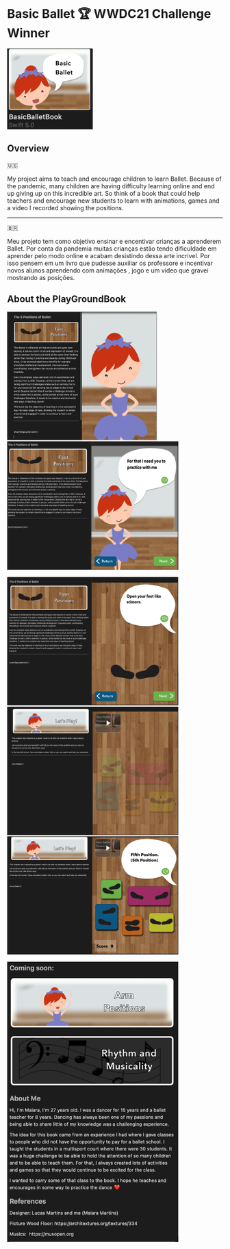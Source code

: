 #  Basic Ballet :trophy: WWDC21 Challenge Winner #
 <img src="https://github.com/MaiaraM/WWDC21-Ballet/blob/main/Images/Image6.png?raw=true!" alt="image1" width="200"/>

## Overview ##
:us:

My project aims to teach and encourage children to learn Ballet. Because of the pandemic, many children are having difficulty learning online and end up giving up on this incredible art.
So think of a book that could help teachers and encourage new students to learn with animations, games and a video I recorded showing the positions.

------------
🇧🇷

Meu projeto tem como objetivo ensinar e encentivar crianças a aprenderem Ballet.  Por conta da pandemia muitas crianças estão tendo dificuldade em aprender pelo modo online e acabam desistindo dessa arte incrivel.
Por isso pensem em um livro que  pudesse auxiliar os professore e incentivar novos alunos aprendendo com animações , jogo e um video que gravei mostrando as posições.


## About the PlayGroundBook ##

<p>
  <img src="https://github.com/MaiaraM/WWDC21-Ballet/blob/main/Images/Image1.png?raw=true!" alt="image1" width="350"  height="300"/>
  <span></span>
  <img src="https://github.com/MaiaraM/WWDC21-Ballet/blob/main/Images/Image2.png?raw=true!" alt="image1" width="400" height="300" />
</p>

<p>
  <img src="https://github.com/MaiaraM/WWDC21-Ballet/blob/main/Images/Image3.png?raw=true!" alt="image1" width="400" height="300"/>
  <img src="https://github.com/MaiaraM/WWDC21-Ballet/blob/main/Images/Image4.png?raw=true!" alt="image1" width="400" height="300"/>
   <img src="https://github.com/MaiaraM/WWDC21-Ballet/blob/main/Images/Image5.png?raw=true!" alt="image1" width="400"/>
</p>

<p>
  <img src="https://github.com/MaiaraM/WWDC21-Ballet/blob/main/Images/Image7.png?raw=true!" alt="image1" width="400"/>
</p>




